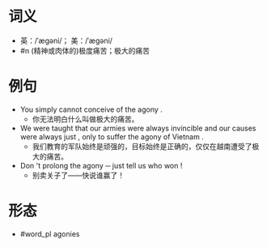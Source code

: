 # 词义
- 英：/ˈæɡəni/； 美：/ˈæɡəni/
- #n (精神或肉体的)极度痛苦；极大的痛苦
# 例句
- You simply cannot conceive of the agony .
	- 你无法明白什么叫做极大的痛苦。
- We were taught that our armies were always invincible and our causes were always just , only to suffer the agony of Vietnam .
	- 我们教育的军队始终是顽强的，目标始终是正确的，仅仅在越南遭受了极大的痛苦。
- Don 't prolong the agony ─ just tell us who won !
	- 别卖关子了——快说谁赢了！
# 形态
- #word_pl agonies
